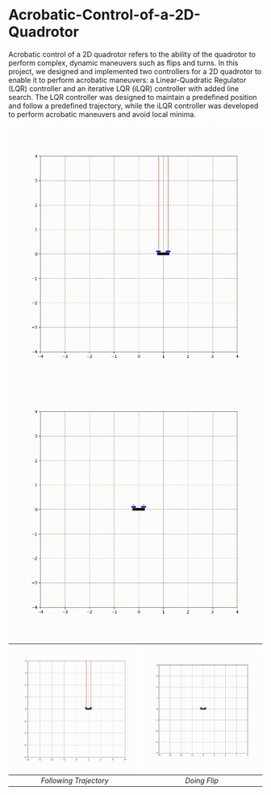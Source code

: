 # Acrobatic-Control-of-a-2D-Quadrotor
Acrobatic control of a 2D quadrotor refers to the ability of the quadrotor to perform complex, dynamic maneuvers such as flips and turns. In this project, we designed and implemented two controllers for a 2D quadrotor to enable it to perform acrobatic maneuvers: a Linear-Quadratic Regulator (LQR) controller and an iterative LQR (iLQR) controller with added line search. The LQR controller was designed to maintain a predefined position and follow a predefined trajectory, while the iLQR controller was developed to perform acrobatic maneuvers and avoid local minima. 

<p align = 'center'>
<img src = "assets/quadrotorcircle.gif">

<img src = "assets/quadrotoracrobatic.gif">
  
</p>  

![Alt text 1](assets/quadrotorcircle.gif)|![Alt text 2](assets/quadrotoracrobatic.gif)
 :--:|:--:
  *Following Trajectory* |*Doing Flip*
